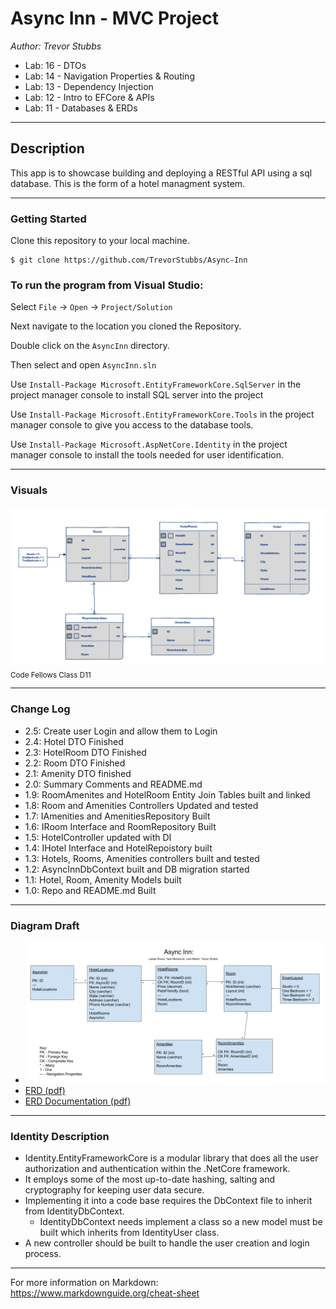 # Async Inn - MVC Project
*Author: Trevor Stubbs*

- Lab: 16 - DTOs
- Lab: 14 - Navigation Properties & Routing
- Lab: 13 - Dependency Injection
- Lab: 12 - Intro to EFCore & APIs
- Lab: 11 - Databases & ERDs


----

## Description
This app is to showcase building and deploying a RESTful API using a sql database. This is the form of a hotel managment system.

---

### Getting Started
Clone this repository to your local machine.

```
$ git clone https://github.com/TrevorStubbs/Async-Inn
```

### To run the program from Visual Studio:
Select ```File``` -> ```Open``` -> ```Project/Solution```

Next navigate to the location you cloned the Repository.

Double click on the ```AsyncInn``` directory.

Then select and open ```AsyncInn.sln```

Use `Install-Package Microsoft.EntityFrameworkCore.SqlServer` in the project manager console to install SQL server into the project

Use `Install-Package Microsoft.EntityFrameworkCore.Tools` in the project manager console to give you access to the database tools.

Use `Install-Package Microsoft.AspNetCore.Identity` in the project manager console to install the tools needed for user identification.

---

### Visuals
![ERD](assets/AsyncInn2.png) <sub>Code Fellows Class D11</sub>

---

### Change Log
- 2.5: Create user Login and allow them to Login
- 2.4: Hotel DTO Finished
- 2.3: HotelRoom DTO Finished
- 2.2: Room DTO Finished
- 2.1: Amenity DTO finished
- 2.0: Summary Comments and README.md
- 1.9: RoomAmenites and HotelRoom Entity Join Tables built and linked
- 1.8: Room and Amenities Controllers Updated and tested
- 1.7: IAmenities and AmenitiesRepository Built
- 1.6: IRoom Interface and RoomRepository Built
- 1.5: HotelController updated with DI
- 1.4: IHotel Interface and HotelRepoistory built
- 1.3: Hotels, Rooms, Amenities controllers built and tested
- 1.2: AsyncInnDbContext built and DB migration started
- 1.1: Hotel, Room, Amenity Models built
- 1.0: Repo and README.md Built

---

### Diagram Draft
- ![ERD Draft](assets/[ERD]AsyncInnTrevorStubbs.png)
- [ERD (pdf)](assets/[ERD]AsyncInnTrevorStubbs.pdf)
- [ERD Documentation (pdf)](assets/AsyncInnERDExplainedTrevorStubbs.pdf)

---

### Identity Description
- Identity.EntityFrameworkCore is a modular library that does all the user authorization and authentication within the .NetCore framework. 
- It employs some of the most up-to-date hashing, salting and cryptography for keeping user data secure. 
- Implementing it into a code base requires the DbContext file to inherit from IdentityDbContext.
    - IdentityDbContext needs implement a class so a new model must be built which inherits from IdentityUser class.
- A new controller should be built to handle the user creation and login process.

------------------------------
For more information on Markdown: https://www.markdownguide.org/cheat-sheet
